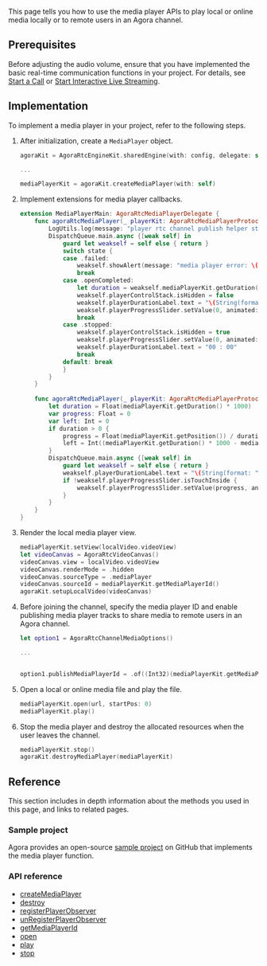This page tells you how to use the media player APIs to play local or online media locally or to remote users in an Agora channel.

## Prerequisites

Before adjusting the audio volume, ensure that you have implemented the basic real-time communication functions in your project. For details, see [Start a Call](start_call_ios) or [Start Interactive Live Streaming](start_live_ios).


## Implementation

To implement a media player in your project, refer to the following steps.

1. After initialization, create a `MediaPlayer` object.

    ```swift
    agoraKit = AgoraRtcEngineKit.sharedEngine(with: config, delegate: self)
    
    ...

    mediaPlayerKit = agoraKit.createMediaPlayer(with: self)
    
    ```

2. Implement extensions for media player callbacks.

    ```swift
    extension MediaPlayerMain: AgoraRtcMediaPlayerDelegate {
        func agoraRtcMediaPlayer(_ playerKit: AgoraRtcMediaPlayerProtocol, didChangedTo state: AgoraMediaPlayerState, error: AgoraMediaPlayerError) {
            LogUtils.log(message: "player rtc channel publish helper state changed to: \(state.rawValue), error: \(error.rawValue)", level: .info)
            DispatchQueue.main.async {[weak self] in
                guard let weakself = self else { return }
                switch state {
                case .failed:
                    weakself.showAlert(message: "media player error: \(error.rawValue)")
                    break
                case .openCompleted:
                    let duration = weakself.mediaPlayerKit.getDuration()
                    weakself.playerControlStack.isHidden = false
                    weakself.playerDurationLabel.text = "\(String(format: "%02d", duration / 60)) : \(String(format: "%02d", duration % 60))"
                    weakself.playerProgressSlider.setValue(0, animated: true)
                    break
                case .stopped:
                    weakself.playerControlStack.isHidden = true
                    weakself.playerProgressSlider.setValue(0, animated: true)
                    weakself.playerDurationLabel.text = "00 : 00"
                    break
                default: break
                }
            }
        }
        
        func agoraRtcMediaPlayer(_ playerKit: AgoraRtcMediaPlayerProtocol, didChangedToPosition position: Int) {
            let duration = Float(mediaPlayerKit.getDuration() * 1000)
            var progress: Float = 0
            var left: Int = 0
            if duration > 0 {
                progress = Float(mediaPlayerKit.getPosition()) / duration
                left = Int((mediaPlayerKit.getDuration() * 1000 - mediaPlayerKit.getPosition()) / 1000)
            }
            DispatchQueue.main.async {[weak self] in
                guard let weakself = self else { return }
                weakself.playerDurationLabel.text = "\(String(format: "%02d", left / 60)) : \(String(format: "%02d", left % 60))"
                if !weakself.playerProgressSlider.isTouchInside {
                    weakself.playerProgressSlider.setValue(progress, animated: true)
                }
            }
        }
    }
    ```

3. Render the local media player view.

    ```swift
    mediaPlayerKit.setView(localVideo.videoView)
    let videoCanvas = AgoraRtcVideoCanvas()
    videoCanvas.view = localVideo.videoView
    videoCanvas.renderMode = .hidden
    videoCanvas.sourceType = .mediaPlayer
    videoCanvas.sourceId = mediaPlayerKit.getMediaPlayerId()
    agoraKit.setupLocalVideo(videoCanvas)
    ```

4. Before joining the channel, specify the media player ID and enable publishing media player tracks to share media to remote users in an Agora channel.

    ```swift
    let option1 = AgoraRtcChannelMediaOptions()

    ...


    option1.publishMediaPlayerId = .of((Int32)(mediaPlayerKit.getMediaPlayerId()))
    ```

5. Open a local or online media file and play the file.

    ```swift
    mediaPlayerKit.open(url, startPos: 0)
    mediaPlayerKit.play()
    ```

6. Stop the media player and destroy the allocated resources when the user leaves the channel.

    ```swift
    mediaPlayerKit.stop()
    agoraKit.destroyMediaPlayer(mediaPlayerKit)
    ```

## Reference

This section includes in depth information about the methods you used in this page, and links to related pages.

### Sample project

Agora provides an open-source [sample project](https://github.com/AgoraIO/API-Examples/blob/dev/3.6.200/iOS/APIExample/Examples/Advanced/MediaPlayer/MediaPlayer.swift) on GitHub that implements the media player function.

### API reference

- [createMediaPlayer]()
- [destroy]()
- [registerPlayerObserver]()
- [unRegisterPlayerObserver]()
- [getMediaPlayerId]()
- [open]()
- [play]()
- [stop]()